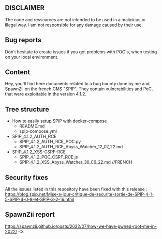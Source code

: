 ## DISCLAIMER

The code and ressources are not intended to be used in a malicious or illegal way. I am not responsible for any damage caused by their use.

## Bug reports

Don't hesitate to create issues if you got problems with POC's, when testing on your local environment.

## Content

Hey, you'll find here documents related to a bug bounty done by me and SpawnZii on the french CMS "SPIP". They contain vulnerabilities and PoC, that were exploitable in the version 4.1.2. 

## Tree structure

* How to easily setup SPIP with docker-compose
  * README.md
  * spip-compose.yml
* SPIP_4.1.2_AUTH_RCE
  * SPIP_4.1.2_AUTH_RCE_POC.py
  * SPIP_4.1.2_AUTH_RCE_Abyss_Watcher_12_07_22.md
* SPIP_4.1.2_XSS-CSRF-RCE
  * SPIP_4.1.2_POC_CSRF_RCE.js
  * SPIP_4.1.2_XSS_Abyss_Watcher_30_06_22.md //FRENCH

## Security fixes

All the issues listed in this repository have been fixed with this release :
https://blog.spip.net/Mise-a-jour-critique-de-securite-sortie-de-SPIP-4-1-5-SPIP-4-0-8-et-SPIP-3-2-16.html


## SpawnZii report 

https://spawnzii.github.io/posts/2022/07/how-we-have-pwned-root-me-in-2022/ <3
